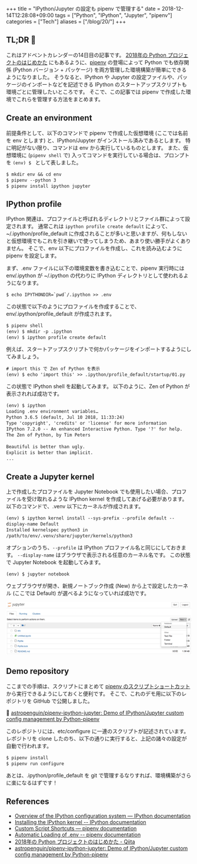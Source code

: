 +++
title = "IPython/Jupyter の設定も pipenv で管理する"
date  = 2018-12-14T12:28:08+09:00
tags  = ["Python", "IPython", "Jupyter", "pipenv"]
categories = ["Tech"]
aliases = ["/blog/20/"]
+++

## TL;DR :christmas_tree:

これはアドベントカレンダーの14日目の記事です。
[2018年の Python プロジェクトのはじめかた](https://qiita.com/sl2/items/1e503952b9506a0539ea) にもあるように、[pipenv](https://pipenv-ja.readthedocs.io/ja/translate-ja/) の登場によって Python でも依存関係 (Python バージョン + パッケージ) を両方管理した環境構築が簡単にできるようになりました。
そうなると、IPython や Jupyter の設定ファイルや、パッケージのインポートなどを記述できる IPython のスタートアップスクリプトも環境ごとに管理したいところです。
そこで、この記事では pipenv で作成した環境でこれらを管理する方法をまとめます。

## Create an environment

前提条件として、以下のコマンドで pipenv で作成した仮想環境 (ここでは名前を env とします) と、IPython/Jupyter がインストール済みであるとします。
特に明記がない限り、コマンドは env から実行しているものとします。
また、仮想環境に (`pipenv shell` で) 入ってコマンドを実行している場合は、プロンプトを `(env) $ ` として表しました。


```shell
$ mkdir env && cd env
$ pipenv --python 3
$ pipenv install ipython jupyter
```

## IPython profile

IPython 関連は、プロファイルと呼ばれるディレクトリとファイル群によって設定されます。
通常これは `ipython profile create default` によって、~/.ipython/profile_default に作成されることが多いと思いますが、何もしないと仮想環境でもこれを引き継いで使ってしまうため、あまり使い勝手がよくありません。
そこで、env 以下にプロファイルを作成し、これを読み込むように pipenv を設定します。

まず、.env ファイルに以下の環境変数を書き込むことで、pipenv 実行時には env/.ipython が ~/.ipython の代わりに IPython ディレクトリとして使われるようになります。

```shell
$ echo IPYTHONDIR=`pwd`/.ipython >> .env
```

この状態で以下のようにプロファイルを作成することで、env/.ipython/profile_default が作成されます。

```shell
$ pipenv shell
(env) $ mkdir -p .ipython
(env) $ ipython profile create default
```

例えば、スタートアップスクリプトで何かパッケージをインポートするようにしてみましょう。

```shell
# import this で Zen of Python を表示
(env) $ echo 'import this' >> .ipython/profile_default/startup/01.py
```

この状態で IPython shell を起動してみます。
以下のように、Zen of Python が表示されれば成功です。

```shell
(env) $ ipython
Loading .env environment variables…
Python 3.6.5 (default, Jul 10 2018, 11:33:24)
Type 'copyright', 'credits' or 'license' for more information
IPython 7.2.0 -- An enhanced Interactive Python. Type '?' for help.
The Zen of Python, by Tim Peters

Beautiful is better than ugly.
Explicit is better than implicit.
...
```

## Create a Jupyter kernel

上で作成したプロファイルを Jupyter Notebook でも使用したい場合、プロファイルを受け取れるような IPython kernel を作成してあげる必要があります。
以下のコマンドで、.venv 以下にカーネルが作成されます。

```shell
(env) $ ipython kernel install --sys-prefix --profile default --display-name Default
Installed kernelspec python3 in /path/to/env/.venv/share/jupyter/kernels/python3
```

オプションのうち、`--profile` は IPython プロファイル名と同じにしておきます。
`--display-name` はブラウザで表示される任意のカーネル名です。
この状態で Jupyter Notebook を起動してみます。

```shell
(env) $ jupyter notebook
```

ウェブブラウザが開き、新規ノートブック作成 (New) から上で設定したカーネル (ここでは Default) が選べるようになっていれば成功です。

![](display-name.png)

## Demo repository

ここまでの手順は、スクリプトにまとめて [pipenv のスクリプトショートカット](https://pipenv-ja.readthedocs.io/ja/translate-ja/advanced.html#custom-script-shortcuts) から実行できるようにしておくと便利です。
そこで、これのデモ用に以下のレポジトリを GitHub で公開しました。

:penguin: [astropenguin/pipenv\-ipython\-jupyter: Demo of IPython/Jupyter custom config management by Python\-pipenv](https://github.com/astropenguin/pipenv-ipython-jupyter)

このレポジトリには、etc/configure に一連のスクリプトが記述されています。
レポジトリを clone したのち、以下の通りに実行すると、上記の諸々の設定が自動で行われます。

```shell
$ pipenv install
$ pipenv run configure
```

あとは、.ipython/profile_default を git で管理するなりすれば、環境構築がさらに楽になるはずです！

## References

+ [Overview of the IPython configuration system — IPython documentation](https://ipython.readthedocs.io/en/stable/development/config.html)
+ [Installing the IPython kernel -- IPython documentation](https://ipython.readthedocs.io/en/stable/install/kernel_install.html)
+ [Custom Script Shortcuts — pipenv documentation](https://pipenv.readthedocs.io/en/latest/advanced/#custom-script-shortcuts)
+ [Automatic Loading of .env -- pipenv documentation](https://pipenv.readthedocs.io/en/latest/advanced/#automatic-loading-of-env)
+ [2018年の Python プロジェクトのはじめかた \- Qiita](https://qiita.com/sl2/items/1e503952b9506a0539ea)
+ [astropenguin/pipenv\-ipython\-jupyter: Demo of IPython/Jupyter custom config management by Python\-pipenv](https://github.com/astropenguin/pipenv-ipython-jupyter)
